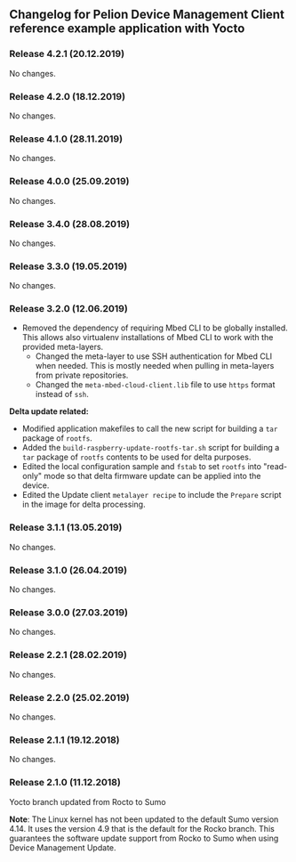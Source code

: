 ## Changelog for Pelion Device Management Client reference example application with Yocto

### Release 4.2.1 (20.12.2019)

No changes.

### Release 4.2.0 (18.12.2019)

No changes.

### Release 4.1.0 (28.11.2019)

No changes.

### Release 4.0.0 (25.09.2019)

No changes.

### Release 3.4.0 (28.08.2019)

No changes.

### Release 3.3.0 (19.05.2019)

No changes.

### Release 3.2.0 (12.06.2019)

* Removed the dependency of requiring Mbed CLI to be globally installed. This allows also virtualenv installations of Mbed CLI to work with the provided meta-layers.
  * Changed the meta-layer to use SSH authentication for Mbed CLI when needed. This is mostly needed when pulling in meta-layers from private repositories.
  * Changed the `meta-mbed-cloud-client.lib` file to use `https` format instead of `ssh`.

**Delta update related:**

* Modified application makefiles to call the new script for building a `tar` package of `rootfs`.
* Added the `build-raspberry-update-rootfs-tar.sh` script for building a `tar` package of `rootfs` contents to be used for delta purposes.
* Edited the local configuration sample and `fstab` to set `rootfs` into "read-only" mode so that delta firmware update can be applied into the device.
* Edited the Update client `metalayer recipe` to include the `Prepare` script in the image for delta processing.

### Release 3.1.1 (13.05.2019)

No changes.

### Release 3.1.0 (26.04.2019)

No changes.

### Release 3.0.0 (27.03.2019)

No changes.

### Release 2.2.1 (28.02.2019)

No changes.

### Release 2.2.0 (25.02.2019)

No changes.

### Release 2.1.1 (19.12.2018)

No changes.

### Release 2.1.0 (11.12.2018)

Yocto branch updated from Rocto to Sumo

 <span class="notes">**Note**: The Linux kernel has not been updated to the default Sumo version 4.14. It uses the version 4.9 that is the default for the Rocko branch. This guarantees the software update support from Rocko to Sumo when using Device Management Update.</span>
